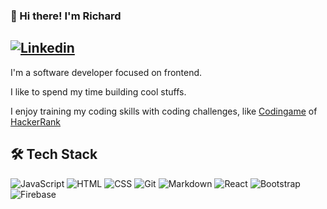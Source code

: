 ### 👋 Hi there! I'm Richard
<a href='https://www.linkedin.com/in/richard-s-rodrigues' target='_blank'>![Linkedin](https://img.shields.io/badge/-Linkedin-05122A?style=flat&logo=linkedin&logoColor=0072b1)</a>
--------
<main>
  <div>
    <div>
      <p>I'm a software developer focused on frontend.</p>
      <p>I like to spend my time building cool stuffs.</p>
      <p>I enjoy training my coding skills with coding challenges, like <a href='codingame.com/'>Codingame</a> of <a href='hackerrank.com/'>HackerRank</a></p>
    </div>
    <div>
      <h2>🛠 Tech Stack</h2>
      <img src='https://img.shields.io/badge/-JavaScript-05122A?style=flat&logo=javascript' alt='JavaScript' />
      <img src='https://img.shields.io/badge/-HTML-05122A?style=flat&logo=HTML5' alt='HTML' />
      <img src='https://img.shields.io/badge/-CSS-05122A?style=flat&logo=CSS3&logoColor=1572B6' alt='CSS' />
      <img src='https://img.shields.io/badge/-Git-05122A?style=flat&logo=git' alt='Git' />
      <img src='https://img.shields.io/badge/-Markdown-05122A?style=flat&logo=markdown' alt='Markdown' />
      <img src='https://img.shields.io/badge/-React-05122A?style=flat&logo=react' alt='React' />
      <img src='https://img.shields.io/badge/-Bootstrap-05122A?style=flat&logo=bootstrap&logoColor=563D7C' alt='Bootstrap' />
      <img src='https://img.shields.io/badge/-Firebase-05122A?style=flat&logo=firebase&logoColor=FFA611' alt='Firebase' />
    </div>
  </div>
  <div></div>
</main>


